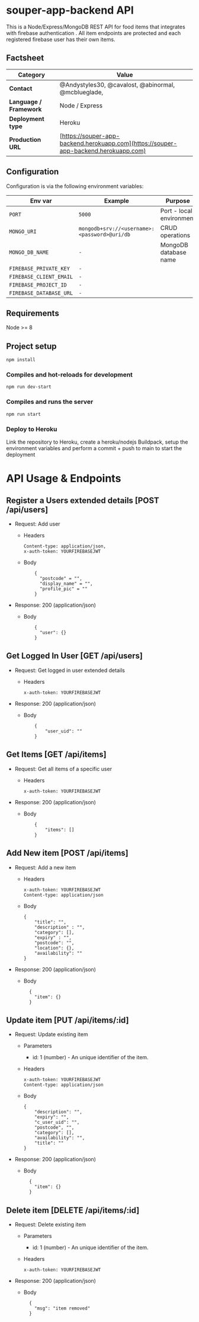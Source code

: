 # souper-app-backend API

This is a Node/Express/MongoDB REST API for food items that integrates with firebase authentication . All item endpoints are protected and each registered firebase user has their own items.

## Factsheet

| **Category**              | **Value**                                 |
| ------------------------- | ---------------------------------------- |
| **Contact**               | @Andystyles30, @cavalost, @abinormal, @mcblueglade, 
| **Language / Framework**  | Node / Express
| **Deployment type**       | Heroku
| **Production URL**     | [https://souper-app-backend.herokuapp.com](https://souper-app-backend.herokuapp.com)|

## Configuration

Configuration is via the following environment variables:

| Env var      | Example      | Purpose                   |
| ------------ | ------------ | ------------------------- |
| `PORT` | `5000` | Port - local environment |
| `MONGO_URI` | `mongodb+srv://<username>:<password>@uri/db` | CRUD operations
| `MONGO_DB_NAME` | `-` | MongoDB database name |
| `FIREBASE_PRIVATE_KEY` | `-` | 
| `FIREBASE_CLIENT_EMAIL` | `-` |
| `FIREBASE_PROJECT_ID` | `-` |
| `FIREBASE_DATABASE_URL` | `-` |

## Requirements
Node >= 8

## Project setup
```
npm install
```

### Compiles and hot-reloads for development
```
npm run dev-start
```

### Compiles and runs the server
```
npm run start
```

### Deploy to Heroku
Link the repository to Heroku, create a heroku/nodejs Buildpack, setup the environment variables and perform a commit + push to main to start the deployment


# API Usage & Endpoints

## Register a Users extended details [POST /api/users]

- Request: Add user

  - Headers

        Content-type: application/json,
        x-auth-token: YOURFIREBASEJWT

  - Body

            {
              "postcode" = "",
              "display_name" = "",
              "profile_pic" = ""
            }

- Response: 200 (application/json)

    - Body
    
              {
                "user": {}
              }
              
## Get Logged In User [GET /api/users]

- Request: Get logged in user extended details

  - Headers

        x-auth-token: YOURFIREBASEJWT

- Response: 200 (application/json)

  - Body

            {
                "user_uid": ""
            }

## Get Items [GET /api/items]

- Request: Get all items of a specific user

  - Headers

        x-auth-token: YOURFIREBASEJWT

* Response: 200 (application/json)

  - Body

            {
                "items": []
            }

## Add New item [POST /api/items]

- Request: Add a new item

  - Headers

        x-auth-token: YOURFIREBASEJWT
        Content-type: application/json

  - Body

        {
            "title": "",
            "description" : "",
            "category": [],
            "expiry" : "",
            "postcode": "",
            "location": {},
            "availability": ""
        }

- Response: 200 (application/json)

  - Body

          {
            "item": {}
          }

## Update item [PUT /api/items/:id]

- Request: Update existing item

  - Parameters

    - id: 1 (number) - An unique identifier of the item.

  - Headers

        x-auth-token: YOURFIREBASEJWT
        Content-type: application/json

  - Body

        {
            "description": "",
            "expiry": "",
            "c_user_uid": "",
            "postcode", "",
            "category": [],
            "availability": "",
            "title": ""
        }
        
- Response: 200 (application/json)

  - Body

          {
            "item": {}
          }

## Delete item [DELETE /api/items/:id]

- Request: Delete existing item

  - Parameters

    - id: 1 (number) - An unique identifier of the item.

  - Headers

        x-auth-token: YOURFIREBASEJWT

* Response: 200 (application/json)

  - Body

          {
            "msg": "item removed"
          }

